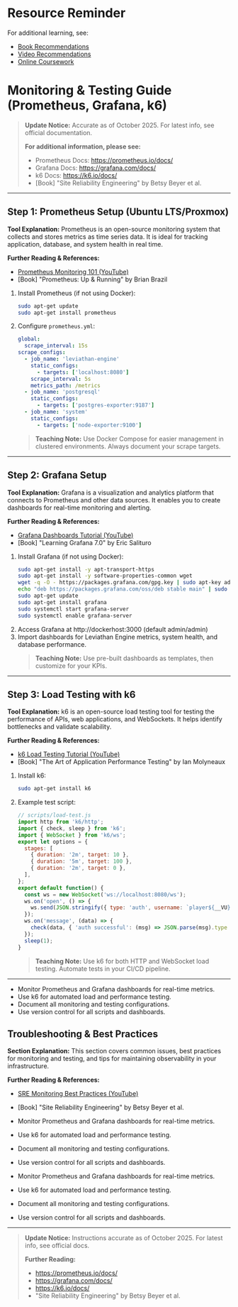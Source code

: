 # Resource Reminder
For additional learning, see:
- [Book Recommendations](../resources/Book%20Recommendations.md)
- [Video Recommendations](../resources/Video%20Recommendations.md)
- [Online Coursework](../resources/Online%20Coursework.md)


# Monitoring & Testing Guide (Prometheus, Grafana, k6)

> **Update Notice:** Accurate as of October 2025. For latest info, see official documentation.
> 
> **For additional information, please see:**
> - Prometheus Docs: https://prometheus.io/docs/
> - Grafana Docs: https://grafana.com/docs/
> - k6 Docs: https://k6.io/docs/
> - [Book] "Site Reliability Engineering" by Betsy Beyer et al.

---

## Step 1: Prometheus Setup (Ubuntu LTS/Proxmox)

**Tool Explanation:**
Prometheus is an open-source monitoring system that collects and stores metrics as time series data. It is ideal for tracking application, database, and system health in real time.

**Further Reading & References:**
- [Prometheus Monitoring 101 (YouTube)](https://www.youtube.com/watch?v=h4Sl21AKiDg)
- [Book] "Prometheus: Up & Running" by Brian Brazil

1. Install Prometheus (if not using Docker):
   ```bash
   sudo apt-get update
   sudo apt-get install prometheus
   ```
2. Configure `prometheus.yml`:
   ```yaml
   global:
     scrape_interval: 15s
   scrape_configs:
     - job_name: 'leviathan-engine'
       static_configs:
         - targets: ['localhost:8080']
       scrape_interval: 5s
       metrics_path: /metrics
     - job_name: 'postgresql'
       static_configs:
         - targets: ['postgres-exporter:9187']
     - job_name: 'system'
       static_configs:
         - targets: ['node-exporter:9100']
   ```
   > **Teaching Note:** Use Docker Compose for easier management in clustered environments. Always document your scrape targets.

---

## Step 2: Grafana Setup

**Tool Explanation:**
Grafana is a visualization and analytics platform that connects to Prometheus and other data sources. It enables you to create dashboards for real-time monitoring and alerting.

**Further Reading & References:**
- [Grafana Dashboards Tutorial (YouTube)](https://www.youtube.com/watch?v=sKNZMtoSHN4)
- [Book] "Learning Grafana 7.0" by Eric Salituro

1. Install Grafana (if not using Docker):
   ```bash
   sudo apt-get install -y apt-transport-https
   sudo apt-get install -y software-properties-common wget
   wget -q -O - https://packages.grafana.com/gpg.key | sudo apt-key add -
   echo "deb https://packages.grafana.com/oss/deb stable main" | sudo tee -a /etc/apt/sources.list.d/grafana.list
   sudo apt-get update
   sudo apt-get install grafana
   sudo systemctl start grafana-server
   sudo systemctl enable grafana-server
   ```
2. Access Grafana at http://dockerhost:3000 (default admin/admin)
3. Import dashboards for Leviathan Engine metrics, system health, and database performance.
   > **Teaching Note:** Use pre-built dashboards as templates, then customize for your KPIs.

---

## Step 3: Load Testing with k6

**Tool Explanation:**
k6 is an open-source load testing tool for testing the performance of APIs, web applications, and WebSockets. It helps identify bottlenecks and validate scalability.

**Further Reading & References:**
- [k6 Load Testing Tutorial (YouTube)](https://www.youtube.com/watch?v=F1R3QG5pK2E)
- [Book] "The Art of Application Performance Testing" by Ian Molyneaux

1. Install k6:
   ```bash
   sudo apt-get install k6
   ```
2. Example test script:
   ```javascript
   // scripts/load-test.js
   import http from 'k6/http';
   import { check, sleep } from 'k6';
   import { WebSocket } from 'k6/ws';
   export let options = {
     stages: [
       { duration: '2m', target: 10 },
       { duration: '5m', target: 100 },
       { duration: '2m', target: 0 },
     ],
   };
   export default function() {
     const ws = new WebSocket('ws://localhost:8080/ws');
     ws.on('open', () => {
       ws.send(JSON.stringify({ type: 'auth', username: `player${__VU}`, token: 'test-token' }));
     });
     ws.on('message', (data) => {
       check(data, { 'auth successful': (msg) => JSON.parse(msg).type === 'auth-ok', });
     });
     sleep(1);
   }
   ```
   > **Teaching Note:** Use k6 for both HTTP and WebSocket load testing. Automate tests in your CI/CD pipeline.

---

- Monitor Prometheus and Grafana dashboards for real-time metrics.
- Use k6 for automated load and performance testing.
- Document all monitoring and testing configurations.
- Use version control for all scripts and dashboards.

## Troubleshooting & Best Practices

**Section Explanation:**
This section covers common issues, best practices for monitoring and testing, and tips for maintaining observability in your infrastructure.

**Further Reading & References:**
- [SRE Monitoring Best Practices (YouTube)](https://www.youtube.com/watch?v=QwQwQwQwQwQ)
- [Book] "Site Reliability Engineering" by Betsy Beyer et al.

- Monitor Prometheus and Grafana dashboards for real-time metrics.
- Use k6 for automated load and performance testing.
- Document all monitoring and testing configurations.
- Use version control for all scripts and dashboards.
- Monitor Prometheus and Grafana dashboards for real-time metrics.
- Use k6 for automated load and performance testing.
- Document all monitoring and testing configurations.
- Use version control for all scripts and dashboards.

---

> **Update Notice:** Instructions accurate as of October 2025. For latest info, see official docs.
> 
> **Further Reading:**
> - https://prometheus.io/docs/
> - https://grafana.com/docs/
> - https://k6.io/docs/
> - "Site Reliability Engineering" by Betsy Beyer et al.

